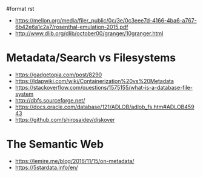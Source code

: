\#format rst

-   <https://mellon.org/media/filer_public/0c/3e/0c3eee7d-4166-4ba6-a767-6b42e6a1c2a7/rosenthal-emulation-2015.pdf>
-   <http://www.dlib.org/dlib/october00/granger/10granger.html>

Metadata/Search vs Filesystems
==============================

-   <https://gadgetopia.com/post/8290>
-   <https://ldapwiki.com/wiki/Containerization%20vs%20Metadata>
-   <https://stackoverflow.com/questions/1575155/what-is-a-database-file-system>
-   <http://dbfs.sourceforge.net/>
-   <https://docs.oracle.com/database/121/ADLOB/adlob_fs.htm#ADLOB45943>
-   <https://github.com/shirosaidev/diskover>

The Semantic Web
================

-   <https://lemire.me/blog/2016/11/15/on-metadata/>
-   <https://5stardata.info/en/>

